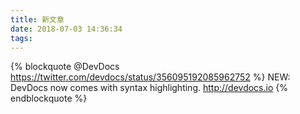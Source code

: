 ```yaml
---
title: 新文章
date: 2018-07-03 14:36:34
tags:
---
```

{% blockquote @DevDocs https://twitter.com/devdocs/status/356095192085962752 %}
NEW: DevDocs now comes with syntax highlighting. http://devdocs.io
{% endblockquote %}
